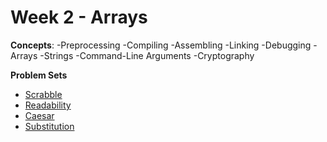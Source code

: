 # Week 2 - Arrays

**Concepts**:
-Preprocessing
-Compiling
-Assembling
-Linking
-Debugging
-Arrays
-Strings
-Command-Line Arguments
-Cryptography

**Problem Sets**

- [Scrabble]()
- [Readability]()
- [Caesar]()
- [Substitution]()

